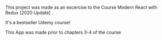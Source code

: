 This project was made as an excercise to the Course  Modern React with Redux [2020 Update] .

It's a bestseller Udemy course!

This App was made prior to chapters 3-4 of the course
